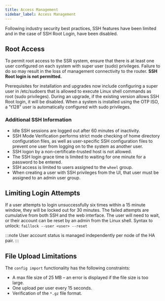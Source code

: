 ```yaml
---
title: Access Management
sidebar_label: Access Management
---
```


Following industry security best practices, SSH features have been limited and in the case of SSH Root Login, have been disabled.

## Root Access
To permit root access to the SSR system, ensure that there is at least one user configured on each system with super user (sudo) privileges. Failure to do so may result in the loss of management connectivity to the router. 
**SSH Root login is not permitted.**

Prerequisites for installation and upgrades now include configuring a super user in /etc/sudoers that is allowed to execute Linux shell commands as root (sudo privileges).
During an upgrade, if the existing version allows SSH Root login, it will be disabled. When a system is installed using the OTP ISO, a "t128" user is automatically configured with sudo privileges. 

### Additional SSH Information

- Idle SSH sessions are logged out after 60 minutes of inactivity.
- SSH Mode Verification performs strict mode checking of home directory configuration files, as well as user-specific SSH configuration files to prevent one user from logging on to the system as another user.
- SSH logon by a non-certificate-trusted host is not allowed. 
- The SSH login grace time is limited to waiting for one minute for a password to be entered.
- SSH access is limited to users assigned to the `wheel` group.
- When creating a user with SSH privileges from the UI, that user must be assigned to an admin user group.

## Limiting Login Attempts
If a user attempts to login unsuccessfully six times within a 15 minute window, they will be locked out for 30 minutes. The failed attempts are cumulative from both SSH and the web interface. The user will need to wait, or their account can be reset by an admin from the Linux shell. 
Syntax to unlock:
`faillock --user <user> --reset`

:::note
User account status is managed independently per node of the HA pair.
:::

## File Upload Limitations
The `config import` functionality has the following constraints:

- A max file size of 25 MB – an error is displayed if the file size is too large.
- One upload per user every 15 seconds.
- Verification of the `*.gz` file format.  
